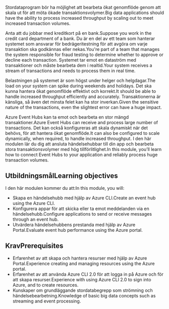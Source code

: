 <span data-ttu-id="bfdec-101">Stordataprogram bör ha möjlighet att bearbeta ökat genomflöde genom att skala ut för att möta ökade transaktionsvolymer.</span><span class="sxs-lookup"><span data-stu-id="bfdec-101">Big data applications should have the ability to process increased throughput by scaling out to meet increased transaction volumes.</span></span>

<span data-ttu-id="bfdec-102">Anta att du jobbar med kreditkort på en bank.</span><span class="sxs-lookup"><span data-stu-id="bfdec-102">Suppose you work in the credit card department of a bank.</span></span> <span data-ttu-id="bfdec-103">Du är en del av ett team som hanterar systemet som ansvarar för bedrägeritestning för att avgöra om varje transaktion ska godkännas eller nekas.</span><span class="sxs-lookup"><span data-stu-id="bfdec-103">You're part of a team that manages the system responsible for fraud testing to determine whether to approve or decline each transaction.</span></span> <span data-ttu-id="bfdec-104">Systemet tar emot en dataström med transaktioner och måste bearbeta dem i realtid.</span><span class="sxs-lookup"><span data-stu-id="bfdec-104">Your system receives a stream of transactions and needs to process them in real time.</span></span>

<span data-ttu-id="bfdec-105">Belastningen på systemet är som högst under helger och helgdagar.</span><span class="sxs-lookup"><span data-stu-id="bfdec-105">The load on your system can spike during weekends and holidays.</span></span> <span data-ttu-id="bfdec-106">Det ska kunna hantera ökat genomflöde effektivt och korrekt.</span><span class="sxs-lookup"><span data-stu-id="bfdec-106">It should be able to handle increased throughput efficiently and accurately.</span></span> <span data-ttu-id="bfdec-107">Transaktionerna är känsliga, så även det minsta felet kan ha stor inverkan.</span><span class="sxs-lookup"><span data-stu-id="bfdec-107">Given the sensitive nature of the transactions, even the slightest error can have a huge impact.</span></span>

<span data-ttu-id="bfdec-108">Azure Event Hubs kan ta emot och bearbeta en stor mängd transaktioner.</span><span class="sxs-lookup"><span data-stu-id="bfdec-108">Azure Event Hubs can receive and process large number of transactions.</span></span> <span data-ttu-id="bfdec-109">Det kan också konfigureras att skala dynamiskt när det behövs, för att hantera ökat genomflöde.</span><span class="sxs-lookup"><span data-stu-id="bfdec-109">It can also be configured to scale dynamically, when required, to handle increased throughput.</span></span>
<span data-ttu-id="bfdec-110">I den här modulen lär du dig att ansluta händelsehubbar till din app och bearbeta stora transaktionsvolymer med hög tillförlitlighet.</span><span class="sxs-lookup"><span data-stu-id="bfdec-110">In this module, you’ll learn how to connect Event Hubs to your application and reliably process huge transaction volumes.</span></span>

## <a name="learning-objectives"></a><span data-ttu-id="bfdec-111">Utbildningsmål</span><span class="sxs-lookup"><span data-stu-id="bfdec-111">Learning objectives</span></span>

<span data-ttu-id="bfdec-112">I den här modulen kommer du att:</span><span class="sxs-lookup"><span data-stu-id="bfdec-112">In this module, you will:</span></span>

- <span data-ttu-id="bfdec-113">Skapa en händelsehubb med hjälp av Azure CLI.</span><span class="sxs-lookup"><span data-stu-id="bfdec-113">Create an event hub using the Azure CLI.</span></span>
- <span data-ttu-id="bfdec-114">Konfigurera appar för att skicka eller ta emot meddelanden via en händelsehubb.</span><span class="sxs-lookup"><span data-stu-id="bfdec-114">Configure applications to send or receive messages through an event hub.</span></span>
- <span data-ttu-id="bfdec-115">Utvärdera händelsehubbens prestanda med hjälp av Azure Portal.</span><span class="sxs-lookup"><span data-stu-id="bfdec-115">Evaluate event hub performance using the Azure portal.</span></span>

## <a name="prerequisites"></a><span data-ttu-id="bfdec-116">Krav</span><span class="sxs-lookup"><span data-stu-id="bfdec-116">Prerequisites</span></span>

- <span data-ttu-id="bfdec-117">Erfarenhet av att skapa och hantera resurser med hjälp av Azure Portal.</span><span class="sxs-lookup"><span data-stu-id="bfdec-117">Experience creating and managing resources using the Azure portal.</span></span>
- <span data-ttu-id="bfdec-118">Erfarenhet av att använda Azure CLI 2.0 för att logga in på Azure och för att skapa resurser.</span><span class="sxs-lookup"><span data-stu-id="bfdec-118">Experience with using Azure CLI 2.0 to sign into Azure, and to create resources.</span></span>
- <span data-ttu-id="bfdec-119">Kunskaper om grundläggande stordatabegrepp som strömning och händelsebearbetning.</span><span class="sxs-lookup"><span data-stu-id="bfdec-119">Knowledge of basic big data concepts such as streaming and event processing.</span></span>
